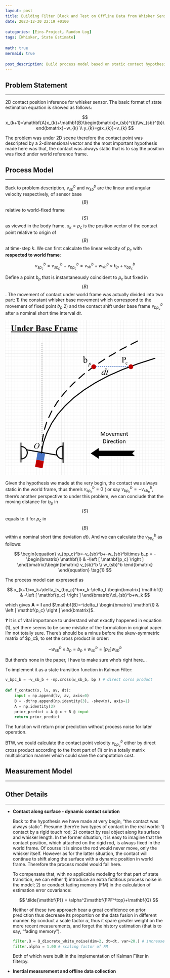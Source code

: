 ```yaml
---
layout: post
title: Building Filter Block and Test on Offline Data from Whisker Sensor
date: 2023-12-30 22:19 +0100

categories: [Eins-Project, Random Log]
tags: [Whisker, State Estimate]

math: true
mermaid: true

post_description: Build process model based on static contect hypothesis and inverse uniquly mapping measurement according to the previous studies, moreover, make a test on offline data from whisker sensor.  
---
```


## Problem Statement

---

2D contact position inference for whisker sensor. The basic format of state estimation equation is showed as follows:

$$
x_{k+1}=\mathbf{A}x_{k}+\mathbf{B}\begin{bmatrix}v_{sb}^{b}\\w_{sb}^{b}\end{bmatrix}+w_{k} \\ y_{k}=g(x_{k})+v_{k}
$$

The problem was under 2D scene therefore the contact point was descripted by a 2-dimensional vector and the most important hypothesis made here was that, the contact was always static that is to say the position was fixed under world reference frame. 

## Process Model

---

Back to problem description, $v_{sb}^b$ and $w_{sb}^b$ are the linear and angular velocity respectively, of sensor base $$\left \{ B \right \}$$  relative to world-fixed frame $$\left \{ S \right \}$$  as viewed in the body frame. $x_k=p_c$ is the position vector of the contact point relative to origin of $$\left \{ B \right \}$$  at time-step $k$. We can first calculate the linear velocity of $p_c$ with **respected to world frame**:

$$
v_{sp_c}^b=v_{sb_p}^b+v_{bp_c}^b=v_{sb}^b+w_{sb}^b\times b_p+v_{bp_c}^b
$$

Define a point $b_p$ that is instantaneously coincident to $p_c$ but fixed in  $$\left \{ B \right \}$$ . The movement of contact under world frame was actually divided into two part: 1) the constant whisker base movement which correspond to the movement of  fixed point $b_p$ 2) and the contact shift under base frame $v_{bp_c}^b$ after a nominal short time interval $dt$.

![Untitled](/localdata/assets/EinsProject/WhiskerDeflectionStaticContactHypo.png)

Given the hypothesis we made at the very begin, the contact was always static in the world frame, thus there’s $v_{sp_c}^b=0$ ( or say $v_{bp_c}^b=-v_{sb_p}^b$, there’s another perspective to under this problem, we can conclude that the moving distance for $b_p$ in $$\left \{ S \right \}$$ equals to it for $p_c$ in $$\left \{ B \right \}$$ within a nominal short time deviation $dt$).  And we can calculate the $v_{bp_c}^b$ as follows:

$$
\begin{equation}
v_{bp_c}^b=-v_{sb}^b+-w_{sb}^b\times b_p = -\begin{bmatrix}
 \mathbf{I} & -\left [ \mathbf{p_c} \right ] 
\end{bmatrix}\begin{bmatrix}
v_{sb}^b \\ w_{sb}^b
\end{bmatrix}
\end{equation}
\tag{1}
$$

The process model can expressed as

$$
x_{k+1}=x_k+\delta_tv_{bp_c}^b=x_k-\delta_t \begin{bmatrix}
 \mathbf{I} & -\left [ \mathbf{p_c} \right ] 
\end{bmatrix}\xi_{sb}^b+w_k
$$

which gives $\mathbf{A}=\mathbf{I}$ and $\mathbf{B}=-\delta_t \begin{bmatrix}
 \mathbf{I} & \left [ \mathbf{p_c} \right ] 
\end{bmatrix}$.

<aside>
❓ It is of vital importance to understand what exactly happened in equation (1), yet there seems to be some mistake of the formulation in original paper. I’m not totally sure. There’s should be a minus before the skew-symmetric matrix of $p_c$, to set the cross product in order:

$$
-w_{sb}^b \times b_p = b_p \times w_{sb}^b = \left [ p_c \right ]w_{sb}^b
$$

But there’s none in the paper, I have to make sure who’s right here…

</aside>

To implement it as a state transition function in Kalman Filter:

```python
v_bpc_b = -v_sb_b + -np.cross(w_sb_b, bp ) # direct corss product 

def f_contact(x, lv, av, dt):
    input = np.append(lv, av, axis=0)
    B = -dt*np.append(np.identity(3), -skew(x), axis=1)
    A = np.identity(3)
    prior_predict = A @ x + B @ input 
    return prior_predict
```

The function will return prior prediction without process noise for later operation. 

BTW, we could calculate the contact point velocity $v_{bp_c}^b$ either by direct cross product according to the front part of (1) or in a totally matrix multiplication manner which could save the computation cost. 

## Measurement Model

---

## Other Details

---

- **Contact along surface - dynamic contact solution**
    
    Back to the hypothesis we have made at very begin, “the contact was always static”. Presume there’re two types of contact in the real world: 1) contact by a rigid touch rod; 2) contact by real object along its surface and whisker length. In the former situation, it is easy to imagine that the contact position, which attached on the rigid rod, is always fixed in the world frame. Of course it is since the rod would never move, only the whisker itself. However as for the latter situation, the contact will continue to shift along the surface with a dynamic position in world frame. Therefore the process model would fail here. 
    
    To compensate that, with no applicable modeling for that part of state transition, we can either 1) introduce an extra fictitious process noise in the model; 2) or conduct fading memory (FM) in the calculation of estimation error covariance:
    
    $$
    \tilde{\mathbf{P}} = \alpha^2\mathbf{FPF^\top}+\mathbf{Q}
    $$
    
    Neither of these two approach bear a great confidence on prior prediction thus decrease its proportion on the data fusion in different manner. By conduct a scale factor $\alpha$, thus it spare greater weight on the more recent measurements, and forget the history estimation (that is to say, “fading memory”). 
    
    ```python
    filter.Q = Q_discrete_white_noise(dim=2, dt=dt, var=20.) # increase process noise
    filter.alpha = 1.00 # scaling factor of FM
    ```
    
    Both of which were built in the implementation of Kalman Filter in filterpy. 
    
- **Inertial measurement and offline data collection**